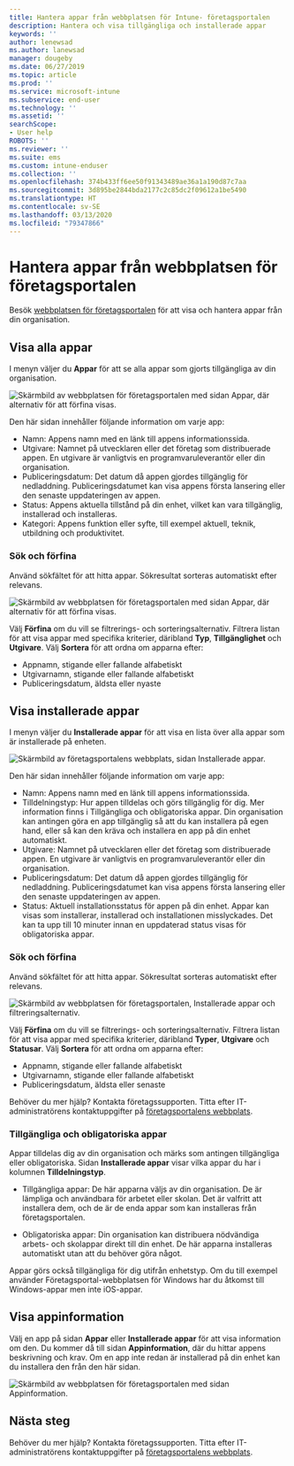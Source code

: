 ```yaml
---
title: Hantera appar från webbplatsen för Intune- företagsportalen
description: Hantera och visa tillgängliga och installerade appar
keywords: ''
author: lenewsad
ms.author: lanewsad
manager: dougeby
ms.date: 06/27/2019
ms.topic: article
ms.prod: ''
ms.service: microsoft-intune
ms.subservice: end-user
ms.technology: ''
ms.assetid: ''
searchScope:
- User help
ROBOTS: ''
ms.reviewer: ''
ms.suite: ems
ms.custom: intune-enduser
ms.collection: ''
ms.openlocfilehash: 374b433ff6ee50f91343489ae36a1a190d87c7aa
ms.sourcegitcommit: 3d895be2844bda2177c2c85dc2f09612a1be5490
ms.translationtype: HT
ms.contentlocale: sv-SE
ms.lasthandoff: 03/13/2020
ms.locfileid: "79347866"
---
```

# <a name="manage-apps-from-the-company-portal-website"></a>Hantera appar från webbplatsen för företagsportalen 
Besök [webbplatsen för företagsportalen](https://portal.manage.microsoft.com) för att visa och hantera appar från din organisation. 

## <a name="view-all-apps"></a>Visa alla appar  
I menyn väljer du **Appar** för att se alla appar som gjorts tillgängliga av din organisation. 

   ![Skärmbild av webbplatsen för företagsportalen med sidan Appar, där alternativ för att förfina visas.](./media/intune-view-apps-1907.png)  

Den här sidan innehåller följande information om varje app:  

* Namn: Appens namn med en länk till appens informationssida.
* Utgivare: Namnet på utvecklaren eller det företag som distribuerade appen. En utgivare är vanligtvis en programvaruleverantör eller din organisation.  
* Publiceringsdatum: Det datum då appen gjordes tillgänglig för nedladdning. Publiceringsdatumet kan visa appens första lansering eller den senaste uppdateringen av appen.
* Status: Appens aktuella tillstånd på din enhet, vilket kan vara tillgänglig, installerad och installeras. 
* Kategori: Appens funktion eller syfte, till exempel aktuell, teknik, utbildning och produktivitet.  

### <a name="search-and-refine"></a>Sök och förfina   

Använd sökfältet för att hitta appar. Sökresultat sorteras automatiskt efter relevans.  

   ![Skärmbild av webbplatsen för företagsportalen med sidan Appar, där alternativ för att förfina visas.](./media/intune-refine-all-apps-1907.png)  

Välj **Förfina** om du vill se filtrerings- och sorteringsalternativ. Filtrera listan för att visa appar med specifika kriterier, däribland **Typ**, **Tillgänglighet** och **Utgivare**. Välj **Sortera** för att ordna om apparna efter:

* Appnamn, stigande eller fallande alfabetiskt 
* Utgivarnamn, stigande eller fallande alfabetiskt 
* Publiceringsdatum, äldsta eller nyaste  

## <a name="view-installed-apps"></a>Visa installerade appar  
I menyn väljer du **Installerade appar** för att visa en lista över alla appar som är installerade på enheten.  

   ![Skärmbild av företagsportalens webbplats, sidan Installerade appar.](./media/intune-installed-apps-1907.png)  


Den här sidan innehåller följande information om varje app:  

* Namn: Appens namn med en länk till appens informationssida.
* Tilldelningstyp: Hur appen tilldelas och görs tillgänglig för dig. Mer information finns i Tillgängliga och obligatoriska appar. Din organisation kan antingen göra en app tillgänglig så att du kan installera på egen hand, eller så kan den kräva och installera en app på din enhet automatiskt.  
* Utgivare: Namnet på utvecklaren eller det företag som distribuerade appen. En utgivare är vanligtvis en programvaruleverantör eller din organisation.  
* Publiceringsdatum: Det datum då appen gjordes tillgänglig för nedladdning. Publiceringsdatumet kan visa appens första lansering eller den senaste uppdateringen av appen.
* Status: Aktuell installationsstatus för appen på din enhet. Appar kan visas som installerar, installerad och installationen misslyckades. Det kan ta upp till 10 minuter innan en uppdaterad status visas för obligatoriska appar.  

### <a name="search-and-refine"></a>Sök och förfina  

Använd sökfältet för att hitta appar. Sökresultat sorteras automatiskt efter relevans.  

   ![Skärmbild av webbplatsen för företagsportalen, Installerade appar och filtreringsalternativ.](./media/intune-installed-refine-1907.png)  

Välj **Förfina** om du vill se filtrerings- och sorteringsalternativ. Filtrera listan för att visa appar med specifika kriterier, däribland **Typer**, **Utgivare** och **Statusar**. Välj **Sortera** för att ordna om apparna efter:

* Appnamn, stigande eller fallande alfabetiskt  
* Utgivarnamn, stigande eller fallande alfabetiskt  
* Publiceringsdatum, äldsta eller senaste  

Behöver du mer hjälp? Kontakta företagssupporten. Titta efter IT-administratörens kontaktuppgifter på [företagsportalens webbplats](https://go.microsoft.com/fwlink/?linkid=2010980).  

### <a name="available-and-required-apps"></a>Tillgängliga och obligatoriska appar
Appar tilldelas dig av din organisation och märks som antingen tillgängliga eller obligatoriska. Sidan **Installerade appar** visar vilka appar du har i kolumnen **Tilldelningstyp**. 


* Tillgängliga appar: De här apparna väljs av din organisation. De är lämpliga och användbara för arbetet eller skolan. Det är valfritt att installera dem, och de är de enda appar som kan installeras från företagsportalen. 

* Obligatoriska appar: Din organisation kan distribuera nödvändiga arbets- och skolappar direkt till din enhet. De här apparna installeras automatiskt utan att du behöver göra något. 

Appar görs också tillgängliga för dig utifrån enhetstyp. Om du till exempel använder Företagsportal-webbplatsen för Windows har du åtkomst till Windows-appar men inte iOS-appar.  

## <a name="view-app-details"></a>Visa appinformation  
Välj en app på sidan **Appar** eller **Installerade appar** för att visa information om den. Du kommer då till sidan **Appinformation**, där du hittar appens beskrivning och krav. Om en app inte redan är installerad på din enhet kan du installera den från den här sidan. 


   ![Skärmbild av webbplatsen för företagsportalen med sidan Appinformation.](./media/intune-app-details-1907.png)  

## <a name="next-steps"></a>Nästa steg
Behöver du mer hjälp? Kontakta företagssupporten. Titta efter IT-administratörens kontaktuppgifter på [företagsportalens webbplats](https://go.microsoft.com/fwlink/?linkid=2010980).  
